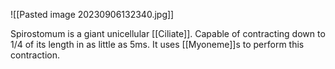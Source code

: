 ![[Pasted image 20230906132340.jpg]]

Spirostomum is a giant unicellular [[Ciliate]]. Capable of contracting down to 1/4 of its length in as little as 5ms. It uses [[Myoneme]]s to perform this contraction.  


